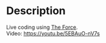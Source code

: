 # **Description**
Live coding using [The Force](https://shawnlawson.github.io/The_Force/).  
Video: https://youtu.be/5EBAuO-nV7s
